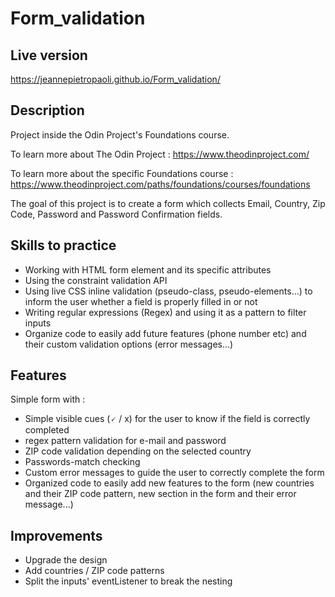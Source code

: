 # Form_validation

## Live version

https://jeannepietropaoli.github.io/Form_validation/

## Description

Project inside the Odin Project's Foundations course.

To learn more about The Odin Project : https://www.theodinproject.com/

To learn more about the specific Foundations course : https://www.theodinproject.com/paths/foundations/courses/foundations

The goal of this project is to create a form which collects Email, Country, Zip Code, Password and Password Confirmation fields.

## Skills to practice

- Working with HTML form element and its specific attributes
- Using the constraint validation API
- Using live CSS inline validation (pseudo-class, pseudo-elements...) to inform the user whether a field is properly filled in or not
- Writing regular expressions (Regex) and using it as a pattern to filter inputs
- Organize code to easily add future features (phone number etc) and their custom validation options (error messages...)

## Features

Simple form with :
- Simple visible cues (🗸 / x) for the user to know if the field is correctly completed
- regex pattern validation for e-mail and password
- ZIP code validation depending on the selected country
- Passwords-match checking
- Custom error messages to guide the user to correctly complete the form
- Organized code to easily add new features to the form (new countries and their ZIP code pattern, new section in the form and their error message...)

## Improvements

- Upgrade the design
- Add countries / ZIP code patterns
- Split the inputs' eventListener to break the nesting